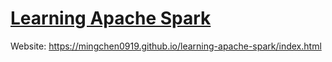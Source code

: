 # [Learning Apache Spark](https://mingchen0919.github.io/learning-apache-spark/)


Website: https://mingchen0919.github.io/learning-apache-spark/index.html
